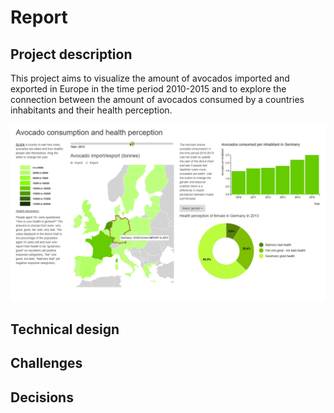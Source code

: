 # Report

## Project description

This project aims to visualize the amount of avocados imported and exported in Europe in the time period 2010-2015 and to explore the connection between the amount of avocados consumed by a countries inhabitants and their health perception.

![project](doc/project.PNG)

## Technical design

## Challenges

## Decisions
